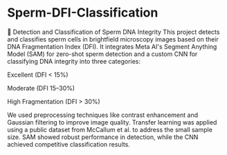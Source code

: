 # Sperm-DFI-Classification
🧬 Detection and Classification of Sperm DNA Integrity
This project detects and classifies sperm cells in brightfield microscopy images based on their DNA Fragmentation Index (DFI). It integrates Meta AI's Segment Anything Model (SAM) for zero-shot sperm detection and a custom CNN for classifying DNA integrity into three categories:

Excellent (DFI < 15%)

Moderate (DFI 15–30%)

High Fragmentation (DFI > 30%)

We used preprocessing techniques like contrast enhancement and Gaussian filtering to improve image quality. Transfer learning was applied using a public dataset from McCallum et al. to address the small sample size. SAM showed robust performance in detection, while the CNN achieved competitive classification results.

